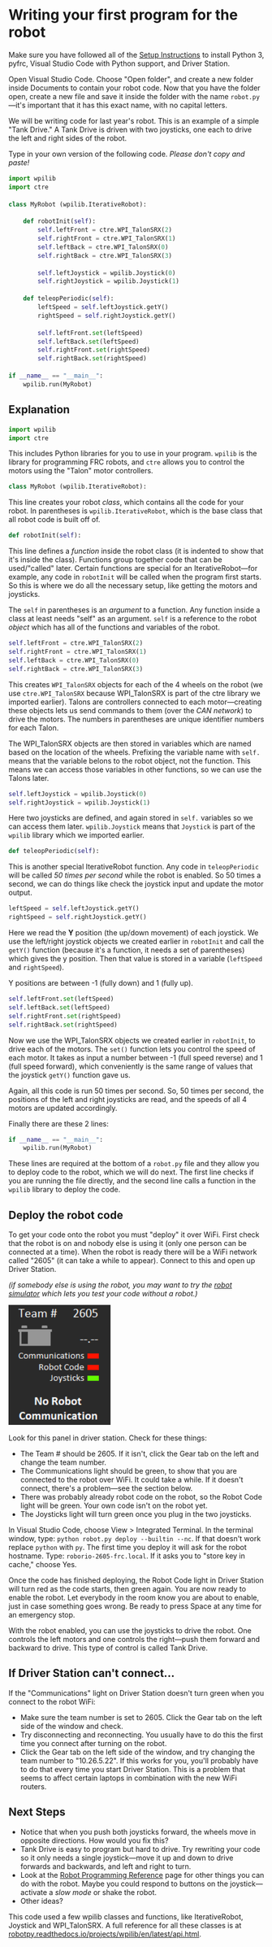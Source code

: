 # Writing your first program for the robot

Make sure you have followed all of the [Setup Instructions](../setup) to install Python 3, pyfrc, Visual Studio Code with Python support, and Driver Station.

Open Visual Studio Code. Choose "Open folder", and create a new folder inside Documents to contain your robot code. Now that you have the folder open, create a new file and save it inside the folder with the name `robot.py`&mdash;it's important that it has this exact name, with no capital letters.

We will be writing code for last year's robot. This is an example of a simple "Tank Drive." A Tank Drive is driven with two joysticks, one each to drive the left and right sides of the robot.

Type in your own version of the following code. *Please don't copy and paste!*

```python
import wpilib
import ctre

class MyRobot (wpilib.IterativeRobot):

    def robotInit(self):
        self.leftFront = ctre.WPI_TalonSRX(2)
        self.rightFront = ctre.WPI_TalonSRX(1)
        self.leftBack = ctre.WPI_TalonSRX(0)
        self.rightBack = ctre.WPI_TalonSRX(3)

        self.leftJoystick = wpilib.Joystick(0)
        self.rightJoystick = wpilib.Joystick(1)

    def teleopPeriodic(self):
        leftSpeed = self.leftJoystick.getY()
        rightSpeed = self.rightJoystick.getY()

        self.leftFront.set(leftSpeed)
        self.leftBack.set(leftSpeed)
        self.rightFront.set(rightSpeed)
        self.rightBack.set(rightSpeed)

if __name__ == "__main__":
    wpilib.run(MyRobot)
```

## Explanation

```python
import wpilib
import ctre
```
This includes Python libraries for you to use in your program. `wpilib` is the library for programming FRC robots, and `ctre` allows you to control the motors using the "Talon" motor controllers.

```python
class MyRobot (wpilib.IterativeRobot):
```

This line creates your robot *class*, which contains all the code for your robot. In parentheses is `wpilib.IterativeRobot`, which is the base class that all robot code is built off of.

```python
def robotInit(self):
```

This line defines a *function* inside the robot class (it is indented to show that it's inside the class). Functions group together code that can be used/"called" later. Certain functions are special for an IterativeRobot&mdash;for example, any code in `robotInit` will be called when the program first starts. So this is where we do all the necessary setup, like getting the motors and joysticks.

The `self` in parentheses is an *argument* to a function. Any function inside a class at least needs "self" as an argument. `self` is a reference to the robot *object* which has all of the functions and variables of the robot.

```python
self.leftFront = ctre.WPI_TalonSRX(2)
self.rightFront = ctre.WPI_TalonSRX(1)
self.leftBack = ctre.WPI_TalonSRX(0)
self.rightBack = ctre.WPI_TalonSRX(3)
```

This creates `WPI_TalonSRX` objects for each of the 4 wheels on the robot (we use `ctre.WPI_TalonSRX` because WPI_TalonSRX is part of the ctre library we imported earlier). Talons are controllers connected to each motor&mdash;creating these objects lets us send commands to them (over the *CAN network*) to drive the motors. The numbers in parentheses are unique identifier numbers for each Talon.

The WPI_TalonSRX objects are then stored in variables which are named based on the location of the wheels. Prefixing the variable name with `self.` means that the variable belons to the robot object, not the function. This means we can access those variables in other functions, so we can use the Talons later.

```python
self.leftJoystick = wpilib.Joystick(0)
self.rightJoystick = wpilib.Joystick(1)
```

Here two joysticks are defined, and again stored in `self.` variables so we can access them later. `wpilib.Joystick` means that `Joystick` is part of the `wpilib` library which we imported earlier.

```python
def teleopPeriodic(self):
```

This is another special IterativeRobot function. Any code in `teleopPeriodic` will be called *50 times per second* while the robot is enabled. So 50 times a second, we can do things like check the joystick input and update the motor output.

```python
leftSpeed = self.leftJoystick.getY()
rightSpeed = self.rightJoystick.getY()
```

Here we read the **Y** position (the up/down movement) of each joystick. We use the left/right joystick objects we created earlier in `robotInit` and call the `getY()` function (because it's a function, it needs a set of parentheses) which gives the y position. Then that value is stored in a variable (`leftSpeed` and `rightSpeed`).

Y positions are between -1 (fully down) and 1 (fully up).

```python
self.leftFront.set(leftSpeed)
self.leftBack.set(leftSpeed)
self.rightFront.set(rightSpeed)
self.rightBack.set(rightSpeed)
```

Now we use the WPI_TalonSRX objects we created earlier in `robotInit`, to drive each of the motors. The `set()` function lets you control the speed of each motor. It takes as input a number between -1 (full speed reverse) and 1 (full speed forward), which conveniently is the same range of values that the joystick `getY()` function gave us.

Again, all this code is run 50 times per second. So, 50 times per second, the positions of the left and right joysticks are read, and the speeds of all 4 motors are updated accordingly.

Finally there are these 2 lines:

```python
if __name__ == "__main__":
    wpilib.run(MyRobot)
```

These lines are required at the bottom of a `robot.py` file and they allow you to deploy code to the robot, which we will do next. The first line checks if you are running the file directly, and the second line calls a function in the `wpilib` library to deploy the code.

## Deploy the robot code
To get your code onto the robot you must "deploy" it over WiFi. First check that the robot is on and nobody else is using it (only one person can be connected at a time). When the robot is ready there will be a WiFi network called "2605" (it can take a while to appear). Connect to this and open up Driver Station.

*(if somebody else is using the robot, you may want to try the [robot simulator](../robot-sim) which lets you test your code without a robot.)*

![(screenshot of driver station)](driver-station.png)

Look for this panel in driver station. Check for these things:

- The Team # should be 2605. If it isn't, click the Gear tab on the left and change the team number.
- The Communications light should be green, to show that you are connected to the robot over WiFi. It could take a while. If it doesn't connect, there's a problem&mdash;see the section below.
- There was probably already robot code on the robot, so the Robot Code light will be green. Your own code isn't on the robot yet.
- The Joysticks light will turn green once you plug in the two joysticks.

In Visual Studio Code, choose View > Integrated Terminal. In the terminal window, type: `python robot.py deploy --builtin --nc`. If that doesn't work replace `python` with `py`. The first time you deploy it will ask for the robot hostname. Type: `roborio-2605-frc.local`. If it asks you to "store key in cache," choose Yes.

Once the code has finished deploying, the Robot Code light in Driver Station will turn red as the code starts, then green again. You are now ready to enable the robot. Let everybody in the room know you are about to enable, just in case something goes wrong. Be ready to press Space at any time for an emergency stop.

With the robot enabled, you can use the joysticks to drive the robot. One controls the left motors and one controls the right&mdash;push them forward and backward to drive. This type of control is called Tank Drive.

## If Driver Station can't connect...

If the "Communications" light on Driver Station doesn't turn green when you connect to the robot WiFi:

- Make sure the team number is set to 2605. Click the Gear tab on the left side of the window and check.
- Try disconnecting and reconnecting. You usually have to do this the first time you connect after turning on the robot.
- Click the Gear tab on the left side of the window, and try changing the team number to "10.26.5.22". If this works for you, you'll probably have to do that every time you start Driver Station. This is a problem that seems to affect certain laptops in combination with the new WiFi routers.

## Next Steps

- Notice that when you push both joysticks forward, the wheels move in opposite directions. How would you fix this?
- Tank Drive is easy to program but hard to drive. Try rewriting your code so it only needs a single joystick&mdash;move it up and down to drive forwards and backwards, and left and right to turn.
- Look at the [Robot Programming Reference](../reference) page for other things you can do with the robot. Maybe you could respond to buttons on the joystick&mdash;activate a *slow mode* or shake the robot.
- Other ideas?

This code used a few wpilib classes and functions, like IterativeRobot, Joystick and WPI_TalonSRX. A full reference for all these classes is at [robotpy.readthedocs.io/projects/wpilib/en/latest/api.html](http://robotpy.readthedocs.io/projects/wpilib/en/latest/api.html).
